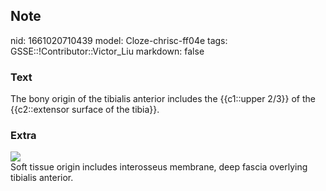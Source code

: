 ## Note
nid: 1661020710439
model: Cloze-chrisc-ff04e
tags: GSSE::!Contributor::Victor_Liu
markdown: false

### Text
The bony origin of the tibialis anterior includes the {{c1::upper 2/3}} of the {{c2::extensor surface of the tibia}}.

### Extra
<img src="paste-262f5903839f55e1600b948e6c067fb4ae8acd91.jpg">
<div>
  Soft tissue origin includes interosseus membrane, deep fascia
  overlying tibialis anterior.
</div>
